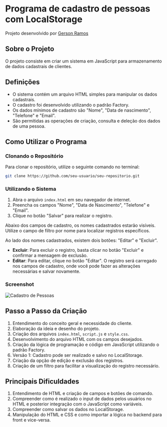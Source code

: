 
# Programa de cadastro de pessoas com LocalStorage
Projeto desenvolvido por [Gerson Ramos](https://github.com/gersonlramos)

## Sobre o Projeto

O projeto consiste em criar um sistema em JavaScript para armazenamento de dados cadastrais de clientes.

## Definições

* O sistema contém um arquivo HTML simples para manipular os dados cadastrais.
* O cadastro foi desenvolvido utilizando o padrão Factory.
* Os dados mínimos de cadastro são "Nome", "Data de nascimento", "Telefone" e "Email".
* São permitidas as operações de criação, consulta e deleção dos dados de uma pessoa.

## Como Utilizar o Programa

### Clonando o Repositório

Para clonar o repositório, utilize o seguinte comando no terminal:

```bash
git clone https://github.com/seu-usuario/seu-repositorio.git
```

### Utilizando o Sistema

1. Abra o arquivo `index.html` em seu navegador de internet.
2. Preencha os campos "Nome", "Data de Nascimento", "Telefone" e "Email".
3. Clique no botão "Salvar" para realizar o registro.

Abaixo dos campos de cadastro, os nomes cadastrados estarão visíveis. Utilize o campo de filtro por nome para localizar registros específicos.

Ao lado dos nomes cadastrados, existem dois botões: "Editar" e "Excluir".

* **Excluir**: Para excluir o registro, basta clicar no botão "Excluir" e confirmar a mensagem de exclusão.
* **Editar**: Para editar, clique no botão "Editar". O registro será carregado nos campos de cadastro, onde você pode fazer as alterações necessárias e salvar novamente.

### Screenshot

![Cadastro de Pessoas](Cadastro_Pessoas.png)

## Passo a Passo da Criação

1. Entendimento do conceito geral e necessidade do cliente.
2. Elaboração da ideia e desenho do projeto.
3. Criação dos arquivos `index.html`, `script.js` e `style.css`.
4. Desenvolvimento do arquivo HTML com os campos desejados.
5. Criação da lógica de programação e código em JavaScript utilizando o padrão Factory.
6. Versão 1: Cadastro pode ser realizado e salvo no LocalStorage.
7. Criação da opção de edição e exclusão dos registros.
8. Criação de um filtro para facilitar a visualização do registro necessário.

## Principais Dificuldades

1. Entendimento de HTML e criação de campos e botões de comando.
2. Compreender como é realizado o input de dados pelos usuários no HTML e posterior integração com o JavaScript como variáveis.
3. Compreender como salvar os dados no LocalStorage.
4. Manipulação do HTML e CSS e como importar a lógica no backend para front e vice-versa.
